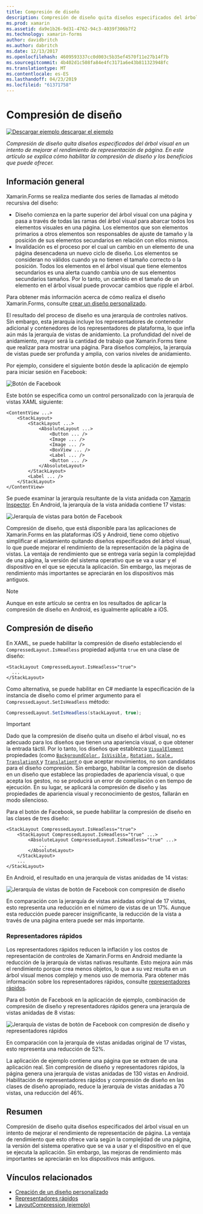 ```yaml
---
title: Compresión de diseño
description: Compresión de diseño quita diseños especificados del árbol visual en un intento de mejorar el rendimiento de representación de página. En este artículo se explica cómo habilitar la compresión de diseño y los beneficios que puede ofrecer.
ms.prod: xamarin
ms.assetid: da9e1b26-9d31-4762-94c3-4039f306b7f2
ms.technology: xamarin-forms
author: davidbritch
ms.author: dabritch
ms.date: 12/13/2017
ms.openlocfilehash: 4609593337cc0d003c5b35ef4570f11e27b14f7b
ms.sourcegitcommit: 4b402d1c508fa84e4fc3171a6e43b811323948fc
ms.translationtype: MT
ms.contentlocale: es-ES
ms.lasthandoff: 04/23/2019
ms.locfileid: "61371758"
---
```

# <a name="layout-compression"></a>Compresión de diseño

[![Descargar ejemplo](~/media/shared/download.png) descargar el ejemplo](https://developer.xamarin.com/samples/xamarin-forms/userinterface/layoutcompression/)

_Compresión de diseño quita diseños especificados del árbol visual en un intento de mejorar el rendimiento de representación de página. En este artículo se explica cómo habilitar la compresión de diseño y los beneficios que puede ofrecer._

## <a name="overview"></a>Información general

Xamarin.Forms se realiza mediante dos series de llamadas al método recursiva del diseño:

- Diseño comienza en la parte superior del árbol visual con una página y pasa a través de todas las ramas del árbol visual para abarcar todos los elementos visuales en una página. Los elementos que son elementos primarios a otros elementos son responsables de ajuste de tamaño y la posición de sus elementos secundarios en relación con ellos mismos.
- Invalidación es el proceso por el cual un cambio en un elemento de una página desencadena un nuevo ciclo de diseño. Los elementos se consideran no válidos cuando ya no tienen el tamaño correcto o la posición. Todos los elementos en el árbol visual que tiene elementos secundarios es una alerta cuando cambia uno de sus elementos secundarios tamaños. Por lo tanto, un cambio en el tamaño de un elemento en el árbol visual puede provocar cambios que ripple el árbol.

Para obtener más información acerca de cómo realiza el diseño Xamarin.Forms, consulte [crear un diseño personalizado](~/xamarin-forms/user-interface/layouts/custom.md).

El resultado del proceso de diseño es una jerarquía de controles nativos. Sin embargo, esta jerarquía incluye los representadores de contenedor adicional y contenedores de los representadores de plataforma, lo que infla aún más la jerarquía de vistas de anidamiento. La profundidad del nivel de anidamiento, mayor será la cantidad de trabajo que Xamarin.Forms tiene que realizar para mostrar una página. Para diseños complejos, la jerarquía de vistas puede ser profunda y amplia, con varios niveles de anidamiento.

Por ejemplo, considere el siguiente botón desde la aplicación de ejemplo para iniciar sesión en Facebook:

![](layout-compression-images/facebook-button.png "Botón de Facebook")

Este botón se especifica como un control personalizado con la jerarquía de vistas XAML siguiente:

```xaml
<ContentView ...>
    <StackLayout>
        <StackLayout ...>
            <AbsoluteLayout ...>
                <Button ... />    
                <Image ... />
                <Image ... />
                <BoxView ... />
                <Label ... />
                <Button ... />
            </AbsoluteLayout>
        </StackLayout>
        <Label ... />
    </StackLayout>    
</ContentView>
```

Se puede examinar la jerarquía resultante de la vista anidada con [Xamarin Inspector](~/tools/inspector/index.md). En Android, la jerarquía de la vista anidada contiene 17 vistas:

![](layout-compression-images/no-compression.png "Jerarquía de vistas para botón de Facebook")

Compresión de diseño, que está disponible para las aplicaciones de Xamarin.Forms en las plataformas iOS y Android, tiene como objetivo simplificar el anidamiento quitando diseños especificados del árbol visual, lo que puede mejorar el rendimiento de la representación de la página de vistas. La ventaja de rendimiento que se entrega varía según la complejidad de una página, la versión del sistema operativo que se va a usar y el dispositivo en el que se ejecuta la aplicación. Sin embargo, las mejoras de rendimiento más importantes se apreciarán en los dispositivos más antiguos.

> [!NOTE]
> Aunque en este artículo se centra en los resultados de aplicar la compresión de diseño en Android, es igualmente aplicable a iOS.

## <a name="layout-compression"></a>Compresión de diseño

En XAML, se puede habilitar la compresión de diseño estableciendo el `CompressedLayout.IsHeadless` propiedad adjunta `true` en una clase de diseño:

```xaml
<StackLayout CompressedLayout.IsHeadless="true">
  ...
</StackLayout>   
```

Como alternativa, se puede habilitar en C# mediante la especificación de la instancia de diseño como el primer argumento para el `CompressedLayout.SetIsHeadless` método:

```csharp
CompressedLayout.SetIsHeadless(stackLayout, true);
```

> [!IMPORTANT]
> Dado que la compresión de diseño quita un diseño el árbol visual, no es adecuado para los diseños que tienen una apariencia visual, o que obtener la entrada táctil. Por lo tanto, los diseños que establezca [ `VisualElement` ](xref:Xamarin.Forms.VisualElement) propiedades (como [ `BackgroundColor` ](xref:Xamarin.Forms.VisualElement.BackgroundColor), [ `IsVisible` ](xref:Xamarin.Forms.VisualElement.IsVisible), [ `Rotation` ](xref:Xamarin.Forms.VisualElement.Rotation), [ `Scale` ](xref:Xamarin.Forms.VisualElement.Scale), [ `TranslationX` ](xref:Xamarin.Forms.VisualElement.TranslationX) y [ `TranslationY` ](xref:Xamarin.Forms.VisualElement.TranslationY) o que aceptar movimientos, no son candidatos para el diseño compresión. Sin embargo, habilitar la compresión de diseño en un diseño que establece las propiedades de apariencia visual, o que acepta los gestos, no se producirá un error de compilación o en tiempo de ejecución. En su lugar, se aplicará la compresión de diseño y las propiedades de apariencia visual y reconocimiento de gestos, fallarán en modo silencioso.

Para el botón de Facebook, se puede habilitar la compresión de diseño en las clases de tres diseño:

```xaml
<StackLayout CompressedLayout.IsHeadless="true">
    <StackLayout CompressedLayout.IsHeadless="true" ...>
        <AbsoluteLayout CompressedLayout.IsHeadless="true" ...>
            ...
        </AbsoluteLayout>
    </StackLayout>
    ...
</StackLayout>  
```

En Android, el resultado en una jerarquía de vistas anidadas de 14 vistas:

![](layout-compression-images/layout-compression.png "Jerarquía de vistas de botón de Facebook con compresión de diseño")

En comparación con la jerarquía de vistas anidadas original de 17 vistas, esto representa una reducción en el número de vistas de un 17%. Aunque esta reducción puede parecer insignificante, la reducción de la vista a través de una página entera puede ser más importante.

### <a name="fast-renderers"></a>Representadores rápidos

Los representadores rápidos reducen la inflación y los costos de representación de controles de Xamarin.Forms en Android mediante la reducción de la jerarquía de vistas nativas resultante. Esto mejora aún más el rendimiento porque crea menos objetos, lo que a su vez resulta en un árbol visual menos complejo y menos uso de memoria. Para obtener más información sobre los representadores rápidos, consulte [representadores rápidos](~/xamarin-forms/internals/fast-renderers.md).

Para el botón de Facebook en la aplicación de ejemplo, combinación de compresión de diseño y representadores rápidos genera una jerarquía de vistas anidadas de 8 vistas:

![](layout-compression-images/layout-compression-with-fast-renderers.png "Jerarquía de vistas de botón de Facebook con compresión de diseño y representadores rápidos")

En comparación con la jerarquía de vistas anidadas original de 17 vistas, esto representa una reducción de 52%.

La aplicación de ejemplo contiene una página que se extraen de una aplicación real. Sin compresión de diseño y representadores rápidos, la página genera una jerarquía de vistas anidadas de 130 vistas en Android. Habilitación de representadores rápidos y compresión de diseño en las clases de diseño apropiado, reduce la jerarquía de vistas anidadas a 70 vistas, una reducción del 46%.

## <a name="summary"></a>Resumen

Compresión de diseño quita diseños especificados del árbol visual en un intento de mejorar el rendimiento de representación de página. La ventaja de rendimiento que esto ofrece varía según la complejidad de una página, la versión del sistema operativo que se va a usar y el dispositivo en el que se ejecuta la aplicación. Sin embargo, las mejoras de rendimiento más importantes se apreciarán en los dispositivos más antiguos.


## <a name="related-links"></a>Vínculos relacionados

- [Creación de un diseño personalizado](~/xamarin-forms/user-interface/layouts/custom.md)
- [Representadores rápidos](~/xamarin-forms/internals/fast-renderers.md)
- [LayoutCompression (ejemplo)](https://developer.xamarin.com/samples/xamarin-forms/userinterface/layoutcompression/)

